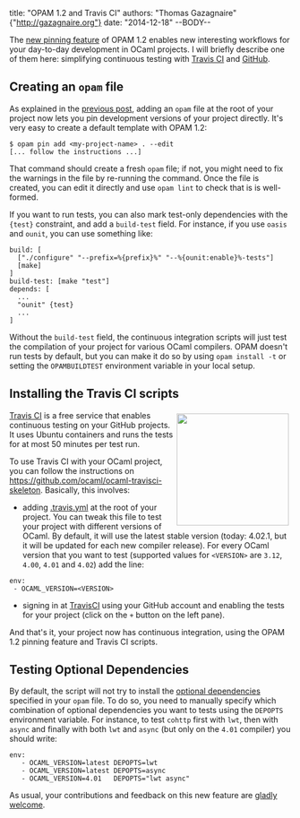 title: "OPAM 1.2 and Travis CI"
authors: "Thomas Gazagnaire" {"http://gazagnaire.org"}
date: "2014-12-18"
--BODY--

The [new pinning feature][pin] of OPAM 1.2 enables new interesting
workflows for your day-to-day development in OCaml projects. I will
briefly describe one of them here: simplifying continuous testing with
[Travis CI][travis] and
[GitHub][github].

## Creating an `opam` file

As explained in the [previous post][pin], adding an `opam` file at the
root of your project now lets you pin development versions of your
project directly. It's very easy to create a default template with OPAM 1.2:

```
$ opam pin add <my-project-name> . --edit
[... follow the instructions ...]
```

That command should create a fresh `opam` file; if not, you might
need to fix the warnings in the file by re-running the command. Once
the file is created, you can edit it directly and use `opam lint` to
check that is is well-formed.

If you want to run tests, you can also mark test-only dependencies with the
`{test}` constraint, and add a `build-test` field. For instance, if you use
`oasis` and `ounit`, you can use something like:

```
build: [
  ["./configure" "--prefix=%{prefix}%" "--%{ounit:enable}%-tests"]
  [make]
]
build-test: [make "test"]
depends: [
  ...
  "ounit" {test}
  ...
]
```

Without the `build-test` field, the continuous integration scripts
will just test the compilation of your project for various OCaml
compilers.
OPAM doesn't run tests by default, but you can make it do so by
using `opam install -t` or setting the `OPAMBUILDTEST`
environment variable in your local setup.

## Installing the Travis CI scripts

<img style="float:right; padding: 5px"
     src="https://travis-ci.com/img/travis-mascot-200px.png"
     width="200px">
</img>

[Travis CI][travis] is a free service that enables continuous testing on your
GitHub projects. It uses Ubuntu containers and runs the tests for at most 50
minutes per test run.

To use Travis CI with your OCaml project, you can follow the instructions on
<https://github.com/ocaml/ocaml-travisci-skeleton>. Basically, this involves:

- adding
  [.travis.yml](https://github.com/ocaml/ocaml-travisci-skeleton/blob/master/.travis.yml)
  at the root of your project. You can tweak this file to test your
  project with different versions of OCaml. By default, it will use
  the latest stable version (today: 4.02.1, but it will be updated for
  each new compiler release).  For every OCaml version that you want to
  test (supported values for `<VERSION>` are `3.12`, `4.00`,
  `4.01` and `4.02`) add the line:

```
env:
 - OCAML_VERSION=<VERSION>
```


- signing in at [TravisCI](https://travis-ci.org/) using your GitHub account and
  enabling the tests for your project (click on the `+` button on the
  left pane).

And that's it, your project now has continuous integration, using the OPAM 1.2
pinning feature and Travis CI scripts.

## Testing Optional Dependencies

By default, the script will not try to install the [optional
dependencies][depopts] specified in your `opam` file. To do so, you
need to manually specify which combination of optional dependencies
you want to tests using the `DEPOPTS` environment variable. For
instance, to test `cohttp` first with `lwt`, then with `async` and
finally with both `lwt` and `async` (but only on the `4.01` compiler)
you should write:

```
env:
   - OCAML_VERSION=latest DEPOPTS=lwt
   - OCAML_VERSION=latest DEPOPTS=async
   - OCAML_VERSION=4.01   DEPOPTS="lwt async"
```

As usual, your contributions and feedback on this new feature are [gladly welcome][issues].

[pin]: https://opam.ocaml.org/blog/opam-1-2-pin/
[travis]: https://travis-ci.org/
[github]: https://github.com/
[issues]: https://github.com/ocaml/ocaml-travisci-skeleton/issues/
[depopts]: https://opam.ocaml.org/doc/manual/dev-manual.html#sec9
